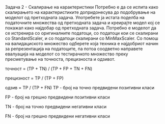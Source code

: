 Задача 2 - Скалирање на карактеристики
Потребно е да се испита како скалирањето на карактеристиките допридонесува до подобрување на моделот од претходната задача. Употребете ја истата поделба на податочните множества од претходната задача и креирајте модел кој се покажал како најдобар од претходната задача. Потребно е моделот да се истренира со оригиналните податоци, со податоци кои се скалирани со StandardScaler, и со податоци скалирани со MinMaxScaler. Со помош на валидациското множество одберете која техника е најдобриот начин за репрезентација на податоците, па потоа соодветно направете евалуација на моделот со тестирачкото множество преку пресметување на точноста, прецизноста и одзивот.

точност = (TP + TN) / (TP + FP + TN + FN)

прецизност = TP / (TP + FP)

одзив = TP / (TP + FN)
TP - број на точно предвидени позитивни класи

FP - број на грешно предвидени позитивни класи

TN - број на точно предвидени негативни класи

FN - број на грешно предвидени негативни класи